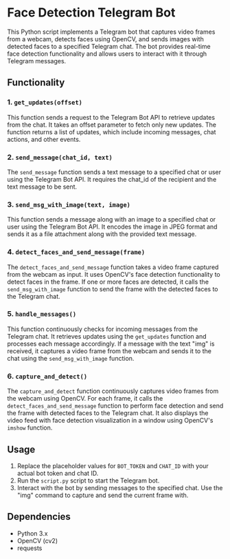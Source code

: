 # Face Detection Telegram Bot

This Python script implements a Telegram bot that captures video frames from a webcam, detects faces using OpenCV, and sends images with detected faces to a specified Telegram chat. The bot provides real-time face detection functionality and allows users to interact with it through Telegram messages.

## Functionality

### 1. `get_updates(offset)`

This function sends a request to the Telegram Bot API to retrieve updates from the chat. It takes an offset parameter to fetch only new updates. The function returns a list of updates, which include incoming messages, chat actions, and other events.

### 2. `send_message(chat_id, text)`

The `send_message` function sends a text message to a specified chat or user using the Telegram Bot API. It requires the chat_id of the recipient and the text message to be sent.

### 3. `send_msg_with_image(text, image)`

This function sends a message along with an image to a specified chat or user using the Telegram Bot API. It encodes the image in JPEG format and sends it as a file attachment along with the provided text message.

### 4. `detect_faces_and_send_message(frame)`

The `detect_faces_and_send_message` function takes a video frame captured from the webcam as input. It uses OpenCV's face detection functionality to detect faces in the frame. If one or more faces are detected, it calls the `send_msg_with_image` function to send the frame with the detected faces to the Telegram chat.

### 5. `handle_messages()`

This function continuously checks for incoming messages from the Telegram chat. It retrieves updates using the `get_updates` function and processes each message accordingly. If a message with the text "img" is received, it captures a video frame from the webcam and sends it to the chat using the `send_msg_with_image` function.

### 6. `capture_and_detect()`

The `capture_and_detect` function continuously captures video frames from the webcam using OpenCV. For each frame, it calls the `detect_faces_and_send_message` function to perform face detection and send the frame with detected faces to the Telegram chat. It also displays the video feed with face detection visualization in a window using OpenCV's `imshow` function.

## Usage

1. Replace the placeholder values for `BOT_TOKEN` and `CHAT_ID` with your actual bot token and chat ID.
2. Run the `script.py` script to start the Telegram bot.
3. Interact with the bot by sending messages to the specified chat. Use the "img" command to capture and send the current frame with.

## Dependencies

- Python 3.x
- OpenCV (cv2)
- requests


